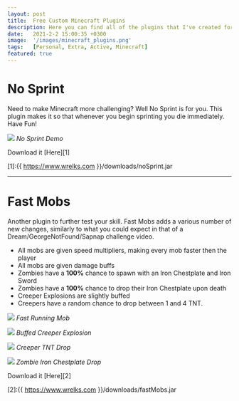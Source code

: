 ```yaml
---
layout: post
title:  Free Custom Minecraft Plugins
description: Here you can find all of the plugins that I've created for Minecraft, all completely free.
date:   2021-2-2 15:00:35 +0300
image:  '/images/minecraft_plugins.png'
tags:   [Personal, Extra, Active, Minecraft]
featured: true
---
```


# No Sprint

Need to make Minecraft more challenging? Well No Sprint is for you. This plugin makes it so
that whenever you begin sprinting you die immediately. Have Fun!

![]({{site.baseurl}}/images/noSprint.gif)
*No Sprint Demo*

Download it [Here][1]

[1]:{{ https://www.wrelks.com }}/downloads/noSprint.jar

<hr>

# Fast Mobs

Another plugin to further test your skill. Fast Mobs adds a various number of new changes, similarly to what you could expect in
that of a Dream/GeorgeNotFound/Sapnap challenge video.

* All mobs are given speed multipliers, making every mob faster then the player
* All mobs are given damage buffs
* Zombies have a **100%** chance to spawn with an Iron Chestplate and Iron Sword
* Zombies have a **100%** chance to drop their Iron Chestplate upon death
* Creeper Explosions are slightly buffed
* Creepers have a random chance to drop between 1 and 4 TNT.

![]({{site.baseurl}}/images/fast_mobs_demo.gif)
*Fast Running Mob*

![]({{site.baseurl}}/images/creeper_explosion.gif)
*Buffed Creeper Explosion*

![]({{site.baseurl}}/images/creeper_dropping_tnt.gif)
*Creeper TNT Drop*

![]({{site.baseurl}}/images/iron_chestplate_drop.gif)
*Zombie Iron Chestplate Drop*

Download it [Here][2]

[2]:{{ https://www.wrelks.com }}/downloads/fastMobs.jar